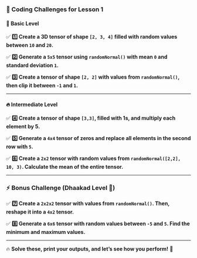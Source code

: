    

### **📝 Coding Challenges for Lesson 1**  

#### **🚀 Basic Level**  
✅ **1️⃣ Create a 3D tensor of shape `[2, 3, 4]` filled with random values between `10` and `20`.**  

✅ **2️⃣ Generate a `5x5` tensor using `randomNormal()` with mean `0` and standard deviation `1`.**  

✅ **3️⃣ Create a tensor of shape `[2, 2]` with values from `randomNormal()`, then clip it between `-1` and `1`.**  

---

#### **🔥 Intermediate Level**  
✅ **4️⃣ Create a tensor of shape `[3,3]`, filled with 1s, and multiply each element by 5.**  

✅ **5️⃣ Generate a `4x4` tensor of zeros and replace all elements in the second row with `5`.**  

✅ **6️⃣ Create a `2x2` tensor with random values from `randomNormal([2,2], 10, 3)`. Calculate the mean of the entire tensor.**  

---

### **⚡ Bonus Challenge (Dhaakad Level 💪)**  
✅ **7️⃣ Create a `2x2x2` tensor with values from `randomNormal()`. Then, reshape it into a `4x2` tensor.**  

✅ **8️⃣ Generate a `6x6` tensor with random values between `-5` and `5`. Find the minimum and maximum values.**  

---

🔥 **Solve these, print your outputs, and let’s see how you perform!** 🚀